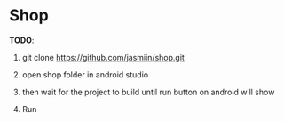 Shop
===============

**TODO**:

1. git clone https://github.com/jasmiin/shop.git

2. open shop folder in android studio

3. then wait for the project to build until run button on android will show

4. Run

